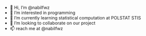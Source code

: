 - 👋 Hi, I’m @nabilfwz
- 👀 I’m interested in programming
- 🌱 I’m currently learning statistical computation at POLSTAT STIS
- 💞️ I’m looking to collaborate on our project
- 📫 reach me at @nabilfwz


